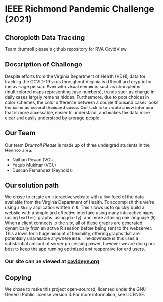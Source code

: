 # IEEE Richmond Pandemic Challenge (2021)
## Choropleth Data Tracking
Team drumroll please's github repository for RVA CovidView

## Description of Challenge

Despite efforts from the Virginia Department of Health (VDH), data for tracking the COVID-19 virus throughout Virginia
is difficult and cryptic for the average person. Even with visual elements such as choropleths (multicolored maps representing
case numbers), trends such as change in daily cases largely remains hidden. Furthermore, due to poor choices in color schemes,
the color difference between a couple thousand cases looks the same as several thousand cases. Our task is to create a new interface
that is more accessable, easier to understand, and makes the data more clear and easily understood by average people.

## Our Team

Our team *Drumroll Please* is made up of three undergrad students in the Henrico area:

 - Nathan Rowan (VCU)
 - Yaqub Mukhtar (VCU)
 - Duncan Fernandez (Reynolds)

## Our solution path

We chose to create an interactive website with a live feed of the data available from the Virginia Department of Health. To accomplish
this we're using a `Shiny` application written in `R`. This allows us to quickly build a website with a simple and effective interface
using many interactive maps (using `leaflet`), graphs (using `plotly`), and more all using one language (`R`). When a client connects 
to the site, all of these graphs are generated dynamically from an active R session before being sent to the webserver. This allows
for a huge amount of flexibility, offering graphs that are potentially unavailable anywhere else. The downside is this uses a 
substaintial amount of server processing power, however we are doing our best to keep the app running optimized and responsive for end
users.

### Our site can be viewed at [covideye.org](https://covideye.org)

## Copying

We chose to make this project open-sourced, licensed under the GNU General Public License version 3. For more information, see LICENSE.
